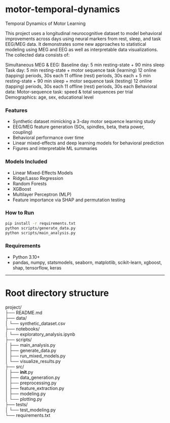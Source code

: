 # motor-temporal-dynamics
Temporal Dynamics of Motor Learning

This project uses a longitudinal neurocognitive dataset to model behavioral improvements across days using neural markers from rest, sleep, and task EEG/MEG data. It demonstrates some new approaches to statistical modeling using MEG and EEG as well as interpretable data visualizations. The collected data consists of:

Simultaneous MEG & EEG:
  Baseline day: 5 min resting-state
                + 90 mins sleep
  Task day:     5 min resting-state
                + motor sequence task (learning)
                  12 online (tapping) periods, 30s each
                  11 offline (rest) periods, 30s each
                + 5 min resting-state
                + 90 min sleep
                + motor sequence task (testing)
                  12 online (tapping) periods, 30s each
                  11 offline (rest) periods, 30s each
  Behavioral data:
    Motor-sequence task: speed & total sequences per trial
    Demographics: age, sex, educational level
  


### Features
- Synthetic dataset mimicking a 3-day motor sequence learning study
- EEG/MEG feature generation (SOs, spindles, beta, theta power, coupling)
- Behavioral performance over time
- Linear mixed-effects and deep learning models for behavioral prediction
- Figures and interpretable ML summaries

### Models Included
- Linear Mixed-Effects Models
- Ridge/Lasso Regression
- Random Forests
- XGBoost
- Multilayer Perceptron (MLP)
- Feature importance via SHAP and permutation testing

### How to Run
```bash
pip install -r requirements.txt
python scripts/generate_data.py
python scripts/main_analysis.py
```

### Requirements
- Python 3.10+
- pandas, numpy, statsmodels, seaborn, matplotlib, scikit-learn, xgboost, shap, tensorflow, keras

---

# Root directory structure
project/<br />
├── README.md<br />
├── data/<br />
│   └── synthetic_dataset.csv<br />
├── notebooks/<br />
│   └── exploratory_analysis.ipynb<br />
├── scripts/<br />
│   ├── main_analysis.py<br />
│   ├── generate_data.py<br />
│   ├── run_mixed_models.py<br />
│   └── visualize_results.py<br />
├── src/<br />
│   ├── __init__.py<br />
│   ├── data_generation.py<br />
│   ├── preprocessing.py<br />
│   ├── feature_extraction.py<br />
│   ├── modeling.py<br />
│   └── plotting.py<br />
├── tests/<br />
│   └── test_modeling.py<br />
└── requirements.txt<br />
